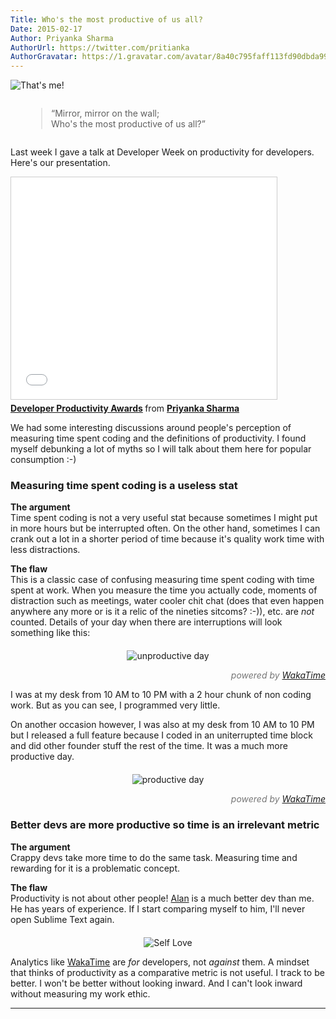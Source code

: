 ```yaml
---
Title: Who's the most productive of us all?
Date: 2015-02-17
Author: Priyanka Sharma
AuthorUrl: https://twitter.com/pritianka
AuthorGravatar: https://1.gravatar.com/avatar/8a40c795faff113fd90dbda994d43156
---
```


![That's me!](https://wakatime.com/static/img/blog/priyanka-dev-week-2015.png "Priyanka at Developer Week")


<div style="text-align:center;"><div style="width:90%; text-align:justify; display:inline-block;">
<blockquote>“Mirror, mirror on the wall;<br> 
Who's the most productive of us all?”</blockquote>
</div></div>

Last week I gave a talk at Developer Week on productivity for developers.  Here's our presentation.

<iframe src="//www.slideshare.net/slideshow/embed_code/44574615" width="425" height="355" frameborder="0" marginwidth="0" marginheight="0" scrolling="no" style="border:1px solid #CCC; border-width:1px; margin-bottom:5px; max-width: 100%;" allowfullscreen> </iframe> <div style="margin-bottom:5px"> <strong> <a href="//www.slideshare.net/priyankasharma260/developer-productivity-awards" title="Developer Productivity Awards" target="_blank">Developer Productivity Awards</a> </strong> from <strong><a href="//www.slideshare.net/priyankasharma260" target="_blank">Priyanka Sharma</a></strong> </div>

We had some interesting discussions around people's perception of measuring time spent coding and the definitions of productivity.  I found myself debunking a lot of myths so I will talk about them here for popular consumption :-)

### Measuring time spent coding is a useless stat

**The argument**  
Time spent coding is not a very useful stat because sometimes I might put in more hours but be interrupted often.  On the other hand, sometimes I can crank out a lot in a shorter period of time because it's quality work time with less distractions.

**The flaw**  
This is a classic case of confusing measuring time spent coding with time spent at work.  When you measure the time you actually code, moments of distraction such as meetings, water cooler chit chat (does that even happen anywhere any more or is it a relic of the nineties sitcoms? :-)), etc. are *not* counted.  Details of your day when there are interruptions will look something like this:

<p style="text-align:center; margin-bottom:0; margin-top: 20px;">
    <img src="https://wakatime.com/static/img/blog/chart-single-day-bad.png" alt="unproductive day" title="unproductive day" class="img-thumbnail" />
</p>
<p style="text-align:right; color:#777;"><i>powered by <a href="https://wakatime.com">WakaTime</a></i></p>

I was at my desk from 10 AM to 10 PM with a 2 hour chunk of non coding work.  But as you can see, I programmed very little.

On another occasion however, I was also at my desk from 10 AM to 10 PM but I released a full feature because I coded in an uniterrupted time block and did other founder stuff the rest of the time.  It was a much more productive day.

<p style="text-align:center; margin-bottom:0; margin-top: 20px;">
    <img src="https://wakatime.com/static/img/blog/chart-single-day-good.png" alt="productive day" title="productive day" class="img-thumbnail" />
</p>
<p style="text-align:right; color:#777;"><i>powered by <a href="https://wakatime.com">WakaTime</a></i></p>


### Better devs are more productive so time is an irrelevant metric

**The argument**  
Crappy devs take more time to do the same task.  Measuring time and rewarding for it is a problematic concept.

**The flaw**   
Productivity is not about other people!  [Alan](https://wakatime.com/@alan) is a much better dev than me.  He has years of experience.  If I start comparing myself to him, I'll never open Sublime Text again.  

<p style="text-align:center; margin-bottom:0; margin-top: 20px;">
	<img src="https://wakatime.com/static/img/blog/learn-to-love-yourself.jpg" alt="Self Love " title="love yourself" />
</p>

Analytics like [WakaTime](https://wakatime.com) are *for* developers, not *against* them.  A mindset that thinks of productivity as a comparative metric is not useful.  I track to be better.  I won't be better without looking inward.  And I can't look inward without measuring my work ethic.

------------



